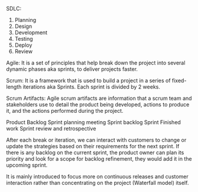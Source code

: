 SDLC:
1. Planning
2. Design
3. Development
4. Testing
5. Deploy
6. Review

Agile:
It is a set of principles that help break down the project into several dynamic phases aka sprints, to deliver projects faster.

Scrum: It is a framework that is used to build a project in a series of fixed-length iterations aka Sprints. Each sprint is divided by 2 weeks.

Scrum Artifacts: Agile scrum artifacts are information that a scrum team and stakeholders use to detail the product being developed, actions to produce it, and the actions performed during the project.

Product Backlog
Sprint planning meeting
Sprint backlog
Sprint
Finished work
Sprint review and retrospective


After each break or iteration, we can interact with customers to change or update the strategies based on their requirements for the next sprint. If there is any backlog on the current sprint, the product owner can plan its priority and look for a scope for backlog refinement, they would add it in the upcoming sprint. 

It is mainly introduced to focus more on continuous releases and customer interaction rather than concentrating on the project (Waterfall model) itself. 
